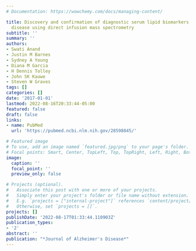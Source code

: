 ```yaml
---
# Documentation: https://wowchemy.com/docs/managing-content/

title: Discovery and confirmation of diagnostic serum lipid biomarkers for Alzheimer’s
  disease using direct infusion mass spectrometry
subtitle: ''
summary: ''
authors:
- Swati Anand
- Justin M Barnes
- Sydney A Young
- Diana M Garcia
- H Dennis Tolley
- John SK Kauwe
- Steven W Graves
tags: []
categories: []
date: '2017-01-01'
lastmod: 2022-08-16T20:33:44-05:00
featured: false
draft: false
links:
- name: PubMed
  url: 'https://pubmed.ncbi.nlm.nih.gov/28598845/'

# Featured image
# To use, add an image named `featured.jpg/png` to your page's folder.
# Focal points: Smart, Center, TopLeft, Top, TopRight, Left, Right, BottomLeft, Bottom, BottomRight.
image:
  caption: ''
  focal_point: ''
  preview_only: false

# Projects (optional).
#   Associate this post with one or more of your projects.
#   Simply enter your project's folder or file name without extension.
#   E.g. `projects = ["internal-project"]` references `content/project/deep-learning/index.md`.
#   Otherwise, set `projects = []`.
projects: []
publishDate: '2022-08-17T01:33:44.110903Z'
publication_types:
- '2'
abstract: ''
publication: "*Journal of Alzheimer's Disease*"
---
```

